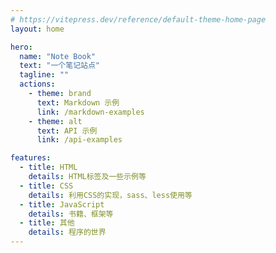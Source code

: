 ```yaml
---
# https://vitepress.dev/reference/default-theme-home-page
layout: home

hero:
  name: "Note Book"
  text: "一个笔记站点"
  tagline: ""
  actions:
    - theme: brand
      text: Markdown 示例
      link: /markdown-examples
    - theme: alt
      text: API 示例
      link: /api-examples

features:
  - title: HTML
    details: HTML标签及一些示例等
  - title: CSS
    details: 利用CSS的实现，sass、less使用等
  - title: JavaScript
    details: 书籍、框架等
  - title: 其他
    details: 程序的世界
---
```


